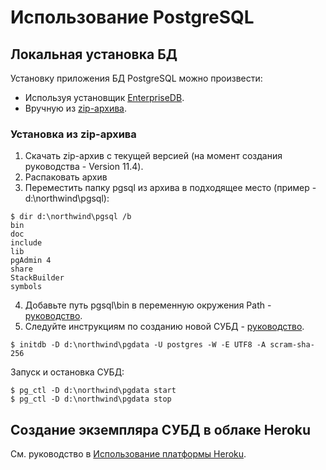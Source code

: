 # Использование PostgreSQL


## Локальная установка БД

Установку приложения БД PostgreSQL можно произвести:
* Используя установщик [EnterpriseDB](https://www.enterprisedb.com/downloads/postgres-postgresql-downloads).
* Вручную из [zip-архива](https://www.enterprisedb.com/download-postgresql-binaries).


### Установка из zip-архива

1. Скачать zip-архив с текущей версией (на момент создания руководства - Version 11.4).
2. Распаковать архив
3. Переместить папку pgsql из архива в подходящее место (пример - d:\northwind\pgsql):

```
$ dir d:\northwind\pgsql /b
bin
doc
include
lib
pgAdmin 4
share
StackBuilder
symbols
```

4. Добавьте путь pgsql\bin в переменную окружения Path - [руководство](https://www.computerhope.com/issues/ch000549.htm).
5. Следуйте инструкциям по созданию новой СУБД - [руководство](https://stackoverflow.com/questions/26441873/starting-postgresql-and-pgadmin-in-windows-without-installation).

```
$ initdb -D d:\northwind\pgdata -U postgres -W -E UTF8 -A scram-sha-256
```

Запуск и остановка СУБД:

```
$ pg_ctl -D d:\northwind\pgdata start
$ pg_ctl -D d:\northwind\pgdata stop
```


## Создание экземпляра СУБД в облаке Heroku

См. руководство в [Использование платформы Heroku](task-02-heroku.md).